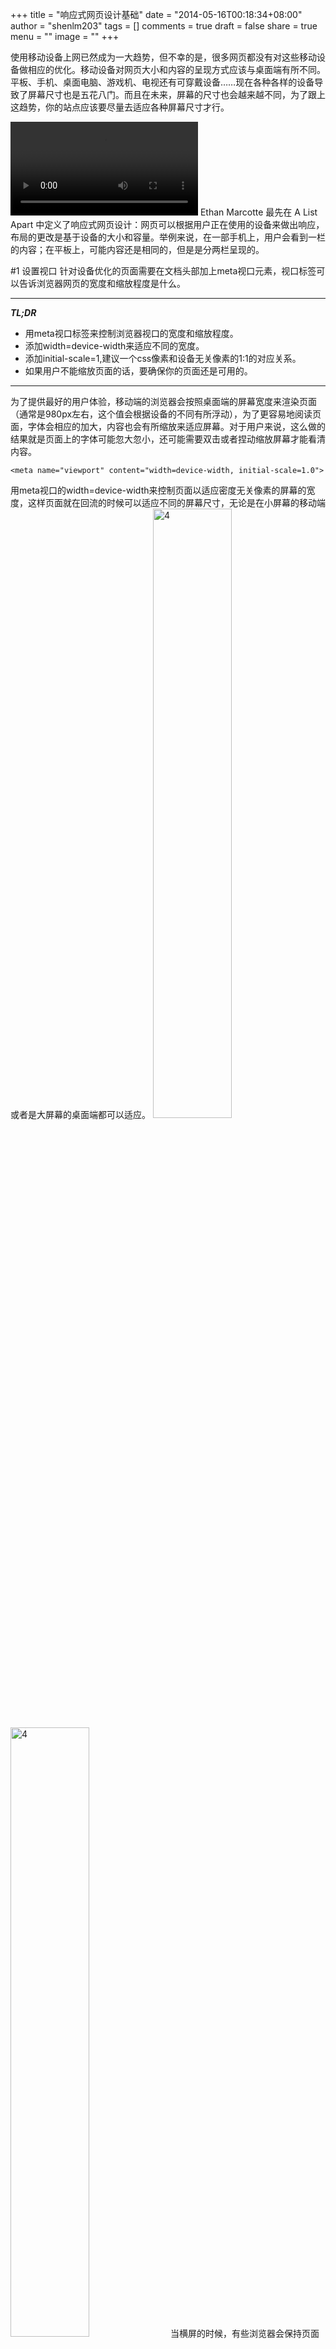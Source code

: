 +++
title = "响应式网页设计基础"
date = "2014-05-16T00:18:34+08:00"
author = "shenlm203"
tags = []
comments = true
draft = false
share = true
menu = ""
image = ""
+++


使用移动设备上网已然成为一大趋势，但不幸的是，很多网页都没有对这些移动设备做相应的优化。移动设备对网页大小和内容的呈现方式应该与桌面端有所不同。
平板、手机、桌面电脑、游戏机、电视还有可穿戴设备……现在各种各样的设备导致了屏幕尺寸也是五花八门。而且在未来，屏幕的尺寸也会越来越不同，为了跟上这趋势，你的站点应该要尽量去适应各种屏幕尺寸才行。

<!--more-->

<video autoplay="" loop="" controls="" class="responsiveVideo">
    <source src="https://developers.google.com/web/fundamentals/layouts/rwd-fundamentals/videos/resize.webm" type="video/webm">
    <source src="https://developers.google.com/web/fundamentals/layouts/rwd-fundamentals/videos/resize.mp4" type="video/mp4">
</video>
Ethan Marcotte 最先在 A List Apart 中定义了响应式网页设计：网页可以根据用户正在使用的设备来做出响应，布局的更改是基于设备的大小和容量。举例来说，在一部手机上，用户会看到一栏的内容；在平板上，可能内容还是相同的，但是是分两栏呈现的。

#1 设置视口
针对设备优化的页面需要在文档头部加上meta视口元素，视口标签可以告诉浏览器网页的宽度和缩放程度是什么。

---
***TL;DR***

* 用meta视口标签来控制浏览器视口的宽度和缩放程度。
* 添加width=device-width来适应不同的宽度。
* 添加initial-scale=1,建议一个css像素和设备无关像素的1:1的对应关系。
* 如果用户不能缩放页面的话，要确保你的页面还是可用的。

---

为了提供最好的用户体验，移动端的浏览器会按照桌面端的屏幕宽度来渲染页面（通常是980px左右，这个值会根据设备的不同有所浮动），为了更容易地阅读页面，字体会相应的加大，内容也会有所缩放来适应屏幕。对于用户来说，这么做的结果就是页面上的字体可能忽大忽小，还可能需要双击或者捏动缩放屏幕才能看清内容。
    
    <meta name="viewport" content="width=device-width, initial-scale=1.0">

用meta视口的width=device-width来控制页面以适应密度无关像素的屏幕的宽度，这样页面就在回流的时候可以适应不同的屏幕尺寸，无论是在小屏幕的移动端或者是大屏幕的桌面端都可以适应。
<img src="http://gtms04.alicdn.com/tps/i4/TB1PQ76FVXXXXXaXXXXcmddOXXX-400-711.png" alt="4" width="50%"><img src="http://gtms01.alicdn.com/tps/i1/TB1Acg3FVXXXXbIXXXXcmddOXXX-400-711.png" alt="4" width="50%">
当横屏的时候，有些浏览器会保持页面的宽度不变然后放大屏幕，而不是用回流重新加载出页面。添加initial-scale=1属性，使得无论手持设备的方向是怎么样的，CSS的像素和密度无关像素都是1:1的关系，另外还能让页面占满整个横屏宽度。
*注意：用逗号来分隔这些属性，以保证老式浏览器的兼容性。*


**确保视口可用**

除了要设置initial-scale,你还可以设置针对视口应用minimum-scale、maximum-scale还有user-scalable属性。不过一旦这几个属性设置好了，用户就没法随意缩放视口了，这对视口的可用性造成了一定问题。

#2 内容大小适应窗口
无论是在桌面设备还是移动设备上，用户总是习惯性垂直地浏览网页而不是横向地浏览。强制用户更改浏览页面的习惯，或者需要缩小页面才能看到它的全貌，这些都是很差的用户体验。

---
***TL;DR***

* 如果要在元素上使用固定宽度，数值不能太大。
* 不能以某一个特定的视口尺寸作为内容的渲染标准。
* 用CSS媒体查询来定义不同尺寸的屏幕所需要的不同的样式。

---

当你使用meta视口标签开发一个移动站点的时候，常常不小心就创建出不兼容部分视口的页面。举例来说，如果一个图片的宽度超过视口的宽度，就会出现横向滚动条。你需要调整内容来适应视口的宽度，以便用户不需要横向滚动。不同的设备CSS的像素点在屏幕维度和宽度是不一样的（例如手机和平板之间，甚至不同的手机屏幕都不一样），不能用特定的视口宽度来渲染内容。 对页面上的元素设置较大的绝对宽度（下面的例子所示），会导致在屏幕小的设备上,层超出视口的宽度（例子：320px分辨率的设备屏幕，例如iPhone）。所以你需要考虑使用相对的宽度值，比如百分比（例如：width: 100%;）。相似地，在使用数值较大的绝对对的定位时也要小心，小屏幕上可能会出现元素溢出到视口外面的情况。
<img src="http://gtms01.alicdn.com/tps/i1/TB1RM7SFVXXXXbgXVXXyx8dOXXX-400-710.png" alt="" width="50%"><img src="http://gtms02.alicdn.com/tps/i2/TB10HgUFVXXXXcKXFXXcmddOXXX-400-711.png" alt="" width="50%">



#3 CSS媒体查询实现响应式
媒体查询是一种可以应用在CSS样式上的简易过滤器，它可以根据设备的渲染特性（包括显示类型、宽度、高度、转向甚至是分辨率）来显示不同的样式。

---
***TL;DR***

* 媒体查询可以根据设备特性应用不同的样式。
* 使用min-width确保最大的体验程度。
* 对元素使用相对大小，防止布局被破坏

---

举个例子，你可以把所有需要应用的打印上的样式放入打印媒体查询中：

    <link rel="stylesheet" href="print.css" media="print">

除了在样式表的链接上使用media属性，还有另外两种方式可以实现媒体查询：在CSS文件中添加@media和@import。出于性能的考虑，前两个方法都比使用@import要好。

    @media print {
      /* print style sheets go here */
    }

    @import url(print.css) print;

<!-- todo: 此处与翻译不一致，查阅 -->
媒体查询使用的逻辑不是互斥的，如果过滤器发现符合了某一标准，那么利用CSS的优先级规则使得对应的样式可以生效。 
媒体查询使得响应式的体验得以实现：根据屏幕尺寸的不同，特定的样式得以应用。有了媒体查询语句，就可以根据设备的不同特性应用不同的样式了。
<table class="table-2"><colgroup><col span="1"><col span="1"></colgroup><thead><tr><th data-th="attribute">attribute</th><th data-th="Result">Result</th></tr></thead><tbody><tr><td data-th="attribute"><code>min-width</code></td><td data-th="Result">Rules applied for any browser width over the value defined in the query.</td></tr><tr><td data-th="attribute"><code>max-width</code></td><td data-th="Result">Rules applied for any browser width under the value defined in the query.</td></tr><tr><td data-th="attribute"><code>min-height</code></td><td data-th="Result">Rules applied for any browser height over the value defined in the query.</td></tr><tr><td data-th="attribute"><code>max-height</code></td><td data-th="Result">Rules applied for any browser height under the value defined in the query.</td></tr><tr><td data-th="attribute"><code>orientation=portrait</code></td><td data-th="Result">Rules applied for any browser where the height is greater than or equal to the width.</td></tr><tr><td data-th="attribute"><code>orientation=landscape</code></td><td data-th="Result">Rules for any browser where the width is greater than the height.</td></tr></tbody></table>
来看看下面这个例子：
![](http://gtms03.alicdn.com/tps/i3/TB1l4I5FVXXXXaQXXXXIg6rIVXX-600-360.png)

    <link rel="stylesheet" media="(max-width: 640px)" href="max-640px.css">
    <link rel="stylesheet" media="(min-width: 640px)" href="min-640px.css">
    <link rel="stylesheet" media="(orientation: portrait)" href="portrait.css">
    <link rel="stylesheet" media="(orientation: landscape)" href="landscape.css">
    <style>
      @media (min-width: 500px) and (max-width: 600px) {
        h1 {
          color: fuchsia;
        }

        .desc:after {
          content:" In fact, it's between 500px and 600px wide.";
        }
      }
    </style>

*说明:*

* 当浏览器宽度在0px到640px之间，max-640px.css就会生效。
* 当浏览器宽度在500px到600px之间，在@media中定义的样式会生效。
* 如果浏览器是在640px或者以上的，min-640px.css会生效。
* 如果浏览器的宽度大于高度，landscape.css就会生效。
* 如果浏览器的高度大于宽度，portrait.css就会生效。


##3.1 min-device-width的笔记

除了*-width, 还可以根据 *-device-width来设置查询条件。不过这两个属性的差别虽然很小但是非常重要：min-width是基于浏览器窗口的尺寸，win-device-width却是基于屏幕的尺寸。在移动设备上，这一点并不是很重要，毕竟用户是不能在移动设备上调整浏览器窗口大小的。不过在桌面端，用户是可以控制窗口的大小，所以如果网页的内容可以自然适应窗口是最好不过的了。因此，这个情况下你就不应该使用*-device-width，否则在桌面端页面是不会随着浏览器窗口大小的改变而调整的。


##3.2 使用相对单位

与传统的固定宽度布局对比，响应式设计背后的理念就是流动性和平衡性。使用相对单位的方法，可以简化布局，还能防止创建出大于视口的组件。举例来说，对在最外层的div设置100%的宽度，确保它可以恰恰好占满视口。这样的话，无论是在320px的iPhone，还是342px的黑莓Z10或者360pxNexus 5上，这个div都可以恰好占满视口。另外，使用相对单位还能让浏览器可以根据用户的缩放比例来渲染内容，而不需要添加横向滚动条。
![](http://gtms01.alicdn.com/tps/i1/TB18jI4FVXXXXbKXXXXOx8VKpXX-888-277.png)

#4 如何选择视图
当你在考虑根据设备的不同来设计视图的时候，请小心！如果视图是依赖于特定的设备、产品、品牌或者操作系统，很可能你会进入维护的噩梦中。所以正确的方式应该是，由内容来决定布局是如何放置在容器中的。

---
***TL;DR***

* 根据内容创建视图，不要依赖于特定的设备、产品或者品牌
* 从最小的移动设备开始，而后逐步提升体验使得屏幕实际使用面增加。
* 一行文本至多70到80个字。

---


##4.1 从小做起

从小屏幕开始设计内容，然后再扩大到大尺寸的屏幕，直到你需要使用到视图为止。这样你的视图就可以根据内容来优化，而且所使用的视图数量会是最小的，换言之，这么做是有利于后续维护。现在回头看看我们一开始提到的例子：天气预报。现在你要做的第一步就是—让这个页面可以适应小屏幕。
![](http://gtms03.alicdn.com/tps/i3/TB1dIU6FVXXXXbmXXXX1llbOXXX-400-667.png)
接下来，调整浏览器的大小，直到页面元素间留有过多的空白为止，当然现在这个页面看起来挺丑的。虽然说设定宽度的边界值是一个很主观的事情，但是很明显600px以上对于这个页面来说太宽了。
![](http://gtms03.alicdn.com/tps/i3/TB1l9UFFVXXXXXCXVXXIg6rIVXX-600-360.png)
为了在600px的宽度下插入一个视图，我们需要创建两个样式表：一个用于浏览器宽度在600px或者以下；另一个是在宽度大于600px时生效。
    
    <link rel="stylesheet" href="weather.css">
    <link rel="stylesheet" media="(max-width:600px)" href="weather-2-small.css">
    <link rel="stylesheet" media="(min-width:601px)" href="weather-2-large.css">

最后，重构一下你的CSS。在这个例子中，我们有些通用的属性放在weather.css中：字体、图标、基本的定位还有颜色。针对小屏幕的样式放在weather-small.css中，大屏幕的样式则是放在weather-large.css中。
![](http://gtms01.alicdn.com/tps/i1/TB1ziIIFVXXXXXCXVXXIg6rIVXX-600-360.png)

<!-- todo: 翻译不符 -->
##4.2 使用小型视图

当布局需要有很大改动的时候视图也会大换血，不过当你需要一些小改动的时候，视图也能提供帮助。比如在两个主要视图之间，你可以更改某个元素margin或者padding值，或者增加字号可以使布局显得更自然一些。现在从小屏幕上的布局开始优化天气预报的页面。当视口宽度大于360px的时候要增加字号；接下来，如果有足够空间的话，可以把最高温和最低温分开来，这样他们就能在同一条线上，而不是竖着排列。这样还能用更大的图标来显示天气状况。
    
    @media (min-width: 360px) {
      body {
        font-size: 1.0em;
      }
    }
    
    @media (min-width: 500px) {
      .seven-day-fc .temp-low,
      .seven-day-fc .temp-high {
        display: inline-block;
        width: 45%;
      }
    
      .seven-day-fc .seven-day-temp {
        margin-left: 5%;
      }
    
      .seven-day-fc .icon {
        width: 64px;
        height: 64px;
      }
    }

![](http://gtms04.alicdn.com/tps/i4/TB1C0gJFVXXXXaHXVXX3GI8NVXX-400-632.png)![](http://gtms02.alicdn.com/tps/i2/TB1ZrsTFVXXXXbEXFXXhvg9NVXX-400-640.png)
相似地，对于大屏幕，最好要限制页面的最大宽度，防止整个屏幕都被这个页面占用。
    
     @media (min-width: 700px) {
      .weather-forecast {
        width: 700px;
      }
    }


##4.3 针对阅读体验优化文本

传统的阅读理论认为理想的文字数量应该是每行70到80个字符（英文中大概是8到9个单词一行），因此如果每行文字超过了10个单词了，你就需要考虑使用新的视图了。
![](http://gtms01.alicdn.com/tps/i1/TB1k1IYFVXXXXbdXpXXcmddOXXX-400-711.png)![](http://gtms04.alicdn.com/tps/i4/TB1ZOA6FVXXXXbAXXXXo_fwIVXX-600-417.png)
现在让我们仔细研究一下上面的博文例子。在相对小的屏幕上，字体是使用Roboto，字号是1em，这样一行就是10个的单词，但是在大屏幕上你就需要换一个视图，不然一行就有太多字了。在这个例子中，如果浏览器的宽度大于575px，理想的内容宽度是550px。
    
      @media (min-width: 575px) {
      article {
        width: 550px;
        margin-left: auto;
        margin-right: auto;
      }
    }
    

##4.4 不要完全隐藏内容

当你想要根据屏幕尺寸来选择哪里内容是要隐藏的那些内容又是要显示的的时候，一定要小心。不要简单地把不能适应屏幕尺寸的内容直接隐藏，用户需要的并不是屏幕的尺寸。比如说，*天气预报*上的污染指数被隐藏了，那么春季易过敏的用户就不知道外面的天气适不适合出门了。
